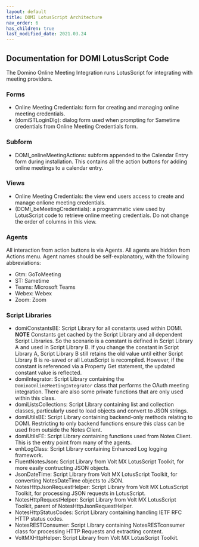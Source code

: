 ```yaml
---
layout: default
title: DOMI LotusScript Architecture
nav_order: 6
has_children: true
last_modified_date: 2021.03.24
---
```


## Documentation for DOMI LotusScript Code

The Domino Online Meeting Integration runs LotusScript for integrating with meeting providers.

### Forms
- Online Meeting Credentials: form for creating and managing online meeting credentials.  
- (domiSTLoginDlg): dialog form used when prompting for Sametime credentials from Online Meeting Credentials form.

### Subform
- DOMI_onlineMeetingActions: subform appended to the Calendar Entry form during installation. This contains all the action buttons for adding online meetings to a calendar entry.

### Views
- Online Meeting Credentials: the view end users access to create and manage onlione meeting credentials.  
- (DOMI_beMeetingCredentials): a programmatic view used by LotusScript code to retrieve online meeting credentials. Do not change the order of columns in this view.

### Agents
All interaction from action buttons is via Agents. All agents are hidden from Actions menu. Agent names should be self-explanatory, with the following abbreviations:  
- Gtm: GoToMeeting  
- ST: Sametime  
- Teams: Microsoft Teams
- Webex: Webex  
- Zoom: Zoom

### Script Libraries
- domiConstantsBE: Script Library for all constants used within DOMI. **NOTE** Constants get cached by the Script Library and all dependent Script Libraries. So the scenario is a constant is defined in Script Library A and used in Script Library B. If you change the constant in Script Library A, Script Library B still retains the old value until either Script Library B is re-saved or all LotusScript is recompiled. However, if the constant is referenced via a Property Get statement, the updated constant value is reflected.
- domiIntegrator: Script Library containing the `DominoOnlineMeetingIntegrator` class that performs the OAuth meeting integration. There are also some private functions that are only used within this class.
- domiListsCollections: Script Library containing list and collection classes, particularly used to load objects and convert to JSON strings.
- domiUtilsBE: Script Library containing backend-only methods relating to DOMI. Restricting to only backend functions ensure this class can be used from outside the Notes Client.
- domiUtilsFE: Script Library containing functions used from Notes Client. This is the entry point from many of the agents.
- enhLogClass: Script Library containing Enhanced Log logging framework.
- FluentNotesJson: Script Library from Volt MX LotusScript Toolkit, for more easily contructing JSON objects.
- JsonDateTime: Script Library from Volt MX LotusScript Toolkit, for converting NotesDateTime objects to JSON.
- NotesHttpJsonRequestHelper: Script Library from Volt MX LotusScript Toolkit, for processing JSON requests in LotusScript.
- NotesHttpRequestHelper: Script Library from Volt MX LotusScript Toolkit, parent of NotesHttpJsonRequestHelper.
- NotesHttpStatusCodes: Script Library containing handling IETF RFC HTTP status codes.
- NotesRESTConsumer: Script Library containing NotesRESTconsumer class for processing HTTP Requests and extracting content.
- VoltMXHttpHelper: Script Library from Volt MX LotusScript Toolkit.